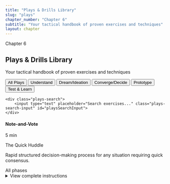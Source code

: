 ```yaml
---
title: "Plays & Drills Library"
slug: "plays"
chapter_number: "Chapter 6"
subtitle: "Your tactical handbook of proven exercises and techniques"
layout: chapter
---
```


<div class="chapter-header">
    <span class="chapter-number">Chapter 6</span>
    <h2>Plays & Drills Library</h2>
    <p class="chapter-subtitle">Your tactical handbook of proven exercises and techniques</p>
</div>

<div class="plays-controls">
    <div class="plays-filter">
        <button class="filter-btn active" data-filter="all">All Plays</button>
        <button class="filter-btn" data-filter="understand">Understand</button>
        <button class="filter-btn" data-filter="ideation">Dream/Ideation</button>
        <button class="filter-btn" data-filter="converge">Converge/Decide</button>
        <button class="filter-btn" data-filter="prototype">Prototype</button>
        <button class="filter-btn" data-filter="test">Test & Learn</button>
    </div>
    
    <div class="plays-search">
        <input type="text" placeholder="Search exercises..." class="plays-search-input" id="playsSearchInput">
    </div>
</div>

<div class="plays-grid" id="playsGrid">
    <div class="play-card" data-phase="all" data-tags="note vote decision making quick">
        <div class="play-header">
            <h4>Note-and-Vote</h4>
            <span class="play-duration">5 min</span>
        </div>
        <p class="sports-name">The Quick Huddle</p>
        <p>Rapid structured decision-making process for any situation requiring quick consensus.</p>
        <span class="play-phase">All phases</span>
        <details class="play-details">
            <summary>View complete instructions</summary>
            <div class="play-content">
                <h5>Purpose & Goals</h5>
                <p>Make quick decisions with team input while maintaining momentum and avoiding analysis paralysis.</p>
                
                <h5>Step-by-Step Process</h5>
                <ol>
                    <li><strong>Silent Writing (2-3 min):</strong> Everyone writes ideas/answers silently on sticky notes</li>
                    <li><strong>Silent Review (2-3 min):</strong> Post notes, everyone reviews silently</li>
                    <li><strong>Dot Voting (2-3 min):</strong> Everyone votes with dots on preferred options</li>
                    <li><strong>Decider's Call (1-2 min):</strong> Decider makes final choice considering votes</li>
                </ol>
                
                <h5>Required Materials</h5>
                <ul>
                    <li>Sticky notes (different colors optional)</li>
                    <li>Pens for all participants</li>
                    <li>Dot stickers for voting</li>
                    <li>Wall space or large surface</li>
                </ul>
                
                <h5>Facilitation Tips</h5>
                <ul>
                    <li>No discussion until after voting is complete</li>
                    <li>Decider can override the vote if needed</li>
                    <li>Time box each step strictly</li>
                    <li>Ensure everyone participates in each step</li>
                </ul>
                
                <h5>Common Pitfalls</h5>
                <ul>
                    <li>Allowing discussion during silent phases</li>
                    <li>Not enforcing time limits</li>
                    <li>Decider feeling obligated to follow the vote</li>
                </ul>
                
                <h5>Use Cases</h5>
                <ul>
                    <li>Target customer selection</li>
                    <li>Problem prioritization</li>
                    <li>Feature selection</li>
                    <li>Team formation decisions</li>
                </ul>
            </div>
        </details>
    </div>
    
    <div class="play-card" data-phase="ideation" data-tags="lightning demos inspiration research">
        <div class="play-header">
            <h4>Lightning Demos</h4>
            <span class="play-duration">3 min each</span>
        </div>
        <p class="sports-name">Film Study</p>
        <p>Quick demos of existing solutions for cross-industry inspiration and pattern recognition.</p>
        <span class="play-phase">Dream/Ideation</span>
        <details class="play-details">
            <summary>View complete instructions</summary>
            <div class="play-content">
                <h5>Purpose & Goals</h5>
                <p>Gather inspiration from existing solutions across industries to inform solution design without copying directly.</p>
                
                <h5>Step-by-Step Process</h5>
                <ol>
                    <li><strong>Research Phase (individual time):</strong> Find examples of similar solutions from other companies/industries</li>
                    <li><strong>Presentation (3 min each):</strong> Show solution, explain what's interesting, avoid detailed critique</li>
                    <li><strong>Note Taking:</strong> Capture interesting patterns and approaches</li>
                    <li><strong>Quick Synthesis:</strong> Identify common themes and novel approaches</li>
                </ol>
                
                <h5>Required Materials</h5>
                <ul>
                    <li>Laptops/devices for research</li>
                    <li>Screen sharing capability</li>
                    <li>Timer for presentations</li>
                    <li>Note-taking materials</li>
                </ul>
                
                <h5>Facilitation Tips</h5>
                <ul>
                    <li>Focus on big ideas, not implementation details</li>
                    <li>Look for cross-industry inspiration</li>
                    <li>Avoid copying directly - extract principles</li>
                    <li>Keep presentations strictly to 3 minutes</li>
                </ul>
                
                <h5>Variations</h5>
                <ul>
                    <li><strong>Industry-specific:</strong> Focus on solutions within same industry</li>
                    <li><strong>Feature-focused:</strong> Look at specific functionality across products</li>
                    <li><strong>User journey-focused:</strong> Examine similar user workflows</li>
                </ul>
                
                <h5>Remote Adaptations</h5>
                <ul>
                    <li>Use breakout rooms for research phase</li>
                    <li>Screen share for presentations</li>
                    <li>Collaborative document for note-taking</li>
                </ul>
            </div>
        </details>
    </div>
    
    <div class="play-card" data-phase="ideation" data-tags="sketch ideation structured four step">
        <div class="play-header">
            <h4>Four-Step Sketches</h4>
            <span class="play-duration">90 min</span>
        </div>
        <p class="sports-name">The Playmaker Series</p>
        <p>Comprehensive structured individual ideation process to generate detailed solution concepts.</p>
        <span class="play-phase">Dream/Ideation</span>
        <details class="play-details">
            <summary>View complete instructions</summary>
            <div class="play-content">
                <h5>Complete 90-Minute Breakdown</h5>
                
                <div class="four-steps-detailed">
                    <div class="step-detailed">
                        <h6>Step 1: Notes (20 minutes)</h6>
                        <p><strong>Instruction:</strong> Walk around room, copy down everything from walls (HMWs, goals, questions). No devices except for reference materials.</p>
                        <p><strong>Purpose:</strong> Gather all available information without filtering or judging</p>
                        <p><strong>Tips:</strong> Don't edit or organize - just capture everything that might be relevant</p>
                    </div>
                    
                    <div class="step-detailed">
                        <h6>Step 2: Ideas (20 minutes)</h6>
                        <p><strong>Instruction:</strong> Turn notes into tangible sketches. Draw rough ideas based on notes. Circle favorite ideas to refine.</p>
                        <p><strong>Purpose:</strong> Transform information into visual concepts</p>
                        <p><strong>Tips:</strong> Focus on concepts not artistic quality. Multiple small sketches better than one detailed drawing.</p>
                    </div>
                    
                    <div class="step-detailed">
                        <h6>Step 3: Crazy 8s (8 minutes)</h6>
                        <p><strong>Instruction:</strong> 8 variations of one idea in 8 boxes, 1 minute each. Fold paper into 8 sections. Keep moving, keep sketching.</p>
                        <p><strong>Purpose:</strong> Push beyond first ideas through rapid iteration</p>
                        <p><strong>Tips:</strong> Don't stop moving. If stuck on one box, move to next. Come back later if time allows.</p>
                    </div>
                    
                    <div class="step-detailed">
                        <h6>Step 4: Solution Sketch (30-40 minutes)</h6>
                        <p><strong>Instruction:</strong> Create detailed 3-panel storyboard. Self-explanatory concept with title and annotations. Focus on one idea only.</p>
                        <p><strong>Purpose:</strong> Develop one concept in detail that others can understand without explanation</p>
                        <p><strong>Format:</strong> 3 panels showing: setup → interaction → outcome</p>
                    </div>
                </div>
                
                <h5>Required Materials</h5>
                <ul>
                    <li>A4/Letter paper (lots of sheets)</li>
                    <li>Black pens or markers</li>
                    <li>Clipboards or hard surfaces</li>
                    <li>Timer with audio alerts</li>
                </ul>
                
                <h5>Critical Success Factors</h5>
                <ul>
                    <li><strong>Ugly is okay:</strong> Ideas not art - focus on concepts not aesthetics</li>
                    <li><strong>No sharing until complete:</strong> Avoid groupthink and anchoring</li>
                    <li><strong>Self-explanatory is key:</strong> Others should understand without explanation</li>
                    <li><strong>Time discipline:</strong> Move to next step when time is up</li>
                </ul>
                
                <h5>Remote/Hybrid Adaptations</h5>
                <ul>
                    <li>Digital whiteboard with individual areas</li>
                    <li>Photo upload of physical sketches</li>
                    <li>Individual breakout rooms for Steps 1-3</li>
                    <li>Gallery walk using screen sharing</li>
                </ul>
            </div>
        </details>
    </div>
    
    <div class="play-card" data-phase="converge" data-tags="heat map voting dot interest">
        <div class="play-header">
            <h4>Heat Map Voting</h4>
            <span class="play-duration">10 min</span>
        </div>
        <p class="sports-name">The Draft Pick</p>
        <p>Silent dot voting to identify areas of interest across solution sketches and concepts.</p>
        <span class="play-phase">Converge/Decide</span>
        <details class="play-details">
            <summary>View complete instructions</summary>
            <div class="play-content">
                <h5>Purpose & Goals</h5>
                <p>Identify most interesting parts of solution concepts through silent, individual assessment before group discussion.</p>
                
                <h5>Step-by-Step Process</h5>
                <ol>
                    <li><strong>Silent Review (5 min):</strong> Walk around, review all solution sketches silently. No discussion or questions.</li>
                    <li><strong>Dot Voting (3 min):</strong> Place dots on interesting parts (not whole concepts). Use different colored dots for different criteria.</li>
                    <li><strong>Pattern Recognition (2 min):</strong> Identify patterns in voting, highlight popular areas and surprising results.</li>
                </ol>
                
                <h5>Required Materials</h5>
                <ul>
                    <li>Dot stickers (multiple colors recommended)</li>
                    <li>Solution sketches posted on walls</li>
                    <li>Timer for each phase</li>
                </ul>
                
                <h5>Voting Criteria (Different Dot Colors)</h5>
                <ul>
                    <li><strong>Blue:</strong> Customer appeal - users would love this</li>
                    <li><strong>Green:</strong> Technical feasibility - we can build this</li>
                    <li><strong>Red:</strong> Business viability - this drives business value</li>
                    <li><strong>Yellow:</strong> Innovation potential - this is novel/differentiated</li>
                </ul>
                
                <h5>Facilitation Tips</h5>
                <ul>
                    <li>Vote for parts, not whole concepts</li>
                    <li>No discussion during voting phase</li>
                    <li>Multiple dots per person is encouraged</li>
                    <li>Look for both clusters and outliers in voting patterns</li>
                </ul>
                
                <h5>Common Pitfalls</h5>
                <ul>
                    <li>Voting for entire sketches instead of specific elements</li>
                    <li>Allowing discussion during silent review</li>
                    <li>Not explaining dot color meanings clearly</li>
                    <li>Rushing through pattern recognition phase</li>
                </ul>
            </div>
        </details>
    </div>
    
    <div class="play-card" data-phase="converge" data-tags="speed critique feedback structured">
        <div class="play-header">
            <h4>Speed Critique</h4>
            <span class="play-duration">20 min</span>
        </div>
        <p class="sports-name">The Film Review</p>
        <p>Structured rapid feedback on all concepts to surface insights before final decisions.</p>
        <span class="play-phase">Converge/Decide</span>
    </div>
    
    <div class="play-card" data-phase="understand" data-tags="user journey mapping jtbd jobs">
        <div class="play-header">
            <h4>User Journey Mapping</h4>
            <span class="play-duration">60 min</span>
        </div>
        <p class="sports-name">The Game Film Analysis</p>
        <p>JTBD-framed critical path mapping to understand user context and pain points.</p>
        <span class="play-phase">Understand</span>
    </div>
    
    <div class="play-card" data-phase="understand" data-tags="problem statement definition framing">
        <div class="play-header">
            <h4>Problem Statement</h4>
            <span class="play-duration">30 min</span>
        </div>
        <p class="sports-name">Mission Definition</p>
        <p>Frame the core problem in user-centered language with measurable success criteria.</p>
        <span class="play-phase">Understand</span>
    </div>
    
    <div class="play-card" data-phase="understand" data-tags="competitive analysis market research">
        <div class="play-header">
            <h4>Competitive Analysis</h4>
            <span class="play-duration">45 min</span>
        </div>
        <p class="sports-name">Opposition Scouting</p>
        <p>Systematic analysis of competitive landscape and differentiation opportunities.</p>
        <span class="play-phase">Understand</span>
    </div>
    
    <div class="play-card" data-phase="test" data-tags="usability testing validation user feedback">
        <div class="play-header">
            <h4>Moderated Testing</h4>
            <span class="play-duration">45 min each</span>
        </div>
        <p class="sports-name">Live Game Performance</p>
        <p>Structured user testing sessions with task-based interactions and insight collection.</p>
        <span class="play-phase">Test & Learn</span>
    </div>
</div>

<div class="downloadable-templates">
    <h4>Downloadable Templates & Resources</h4>
    <div class="templates-grid">
        <div class="template-card">
            <h5>Sprint Planning Template</h5>
            <p>Complete agenda and timeline for 5-day intensive sprints</p>
            <a href="#" class="btn btn--outline btn--sm">Download PDF</a>
        </div>
        <div class="template-card">
            <h5>Exercise Instruction Cards</h5>
            <p>Printable cards with step-by-step instructions for all exercises</p>
            <a href="#" class="btn btn--outline btn--sm">Download PDF</a>
        </div>
        <div class="template-card">
            <h5>User Testing Script</h5>
            <p>Complete script and question frameworks for prototype testing</p>
            <a href="#" class="btn btn--outline btn--sm">Download PDF</a>
        </div>
        <div class="template-card">
            <h5>Decision Framework</h5>
            <p>Proceed/Pivot/Pause criteria and evaluation templates</p>
            <a href="#" class="btn btn--outline btn--sm">Download PDF</a>
        </div>
    </div>
</div>
